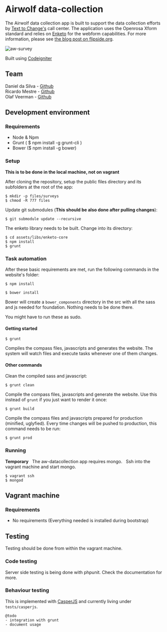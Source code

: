 # Airwolf data-collection
The Airwolf data collection app is built to support the data collection efforts by [Text to Change's](http://texttochange.com) call center. The application uses the Openrosa Xform standard and relies on [Enketo](https://github.com/MartijnR/enketo) for the webform capabilities. For more information, please see [the blog post on flipside.org](http://flipside.org/notes/data-collection-for-call-centers/).

![aw-survey](https://cloud.githubusercontent.com/assets/751330/2946564/d98970ee-d9ec-11e3-9781-ff9e27067c64.png)

Built using [Codeigniter](http://ellislab.com/codeigniter)

## Team
Daniel da Silva - [Github](https://github.com/danielfdsilva)  
Ricardo Mestre - [Github](https://github.com/ricardomestre)  
Olaf Veerman - [Github](https://github.com/olafveerman)

## Development environment
### Requirements
- Node & Npm
- Grunt ( $ npm install -g grunt-cli )
- Bower ($ npm install -g bower)

### Setup
**This is to be done in the local machine, not on vagrant**

After cloning the repository, setup the public files directory and its subfolders at the root of the app:
```
$ mkdir -p files/surveys
$ chmod -R 777 files
```

Update git submodules (**This should be also done after pulling changes**):
```
$ git submodule update --recursive
```
The enketo library needs to be built. Change into its directory:
```
$ cd assets/libs/enketo-core
$ npm install
$ grunt
```

### Task automation
After these basic requirements are met, run the following commands in the website's folder:
```
$ npm install

```
```
$ bower install
```
Bower will create a ```bower_components``` directory in the src with all the sass and js needed for foundation. Nothing needs to be done there.

You might have to run these as sudo.

#### Getting started
```
$ grunt
```
Compiles the compass files, javascripts and generates the website.
The system will watch files and execute tasks whenever one of them changes.

#### Other commands
Clean the compiled sass and javascript:
```
$ grunt clean
```

Compile the compass files, javascripts and generate the website. Use this instead of ```grunt``` if you just want to render it once:
```
$ grunt build
```

Compile the compass files and javascripts prepared for production (minified, uglyfied). Every time changes will be pushed to production, this command needs to be run:
```
$ grunt prod
```

### Running
**Temporary**  
The aw-datacollection app requires mongo.  
Ssh into the vagrant machine and start mongo.
```
$ vagrant ssh
$ mongod
```

## Vagrant machine

### Requirements
- No requirements (Everything needed is installed during bootstrap)


## Testing
Testing should be done from within the vagrant machine.

### Code testing

Server side testing is being done with phpunit.
Check the documentation for more.

### Behaviour testing

This is implemented with [CasperJS](http://casperjs.org/) and currently living under `tests/casperjs`.

```
@todo
- integration with grunt
- document usage
```

